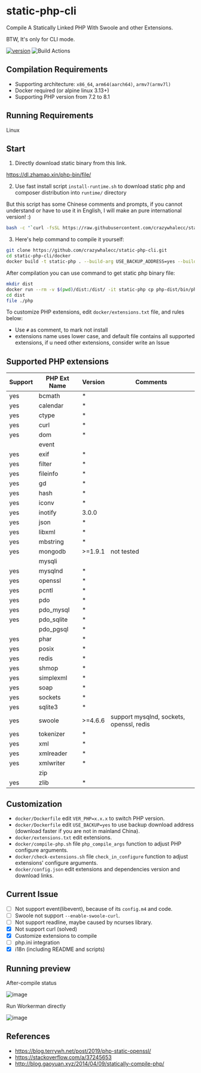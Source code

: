 # static-php-cli
Compile A Statically Linked PHP With Swoole and other Extensions. 

BTW, It's only for CLI mode.

[![version](https://img.shields.io/badge/version-1.4.2-green.svg)]()
![Build Actions](https://github.com/crazywhalecc/static-php-cli/actions/workflows/build-php.yml/badge.svg)

## Compilation Requirements
- Supporting architecture: `x86_64`, `arm64(aarch64)`, `armv7(armv7l)` 
- Docker required (or alpine linux 3.13+)
- Supporting PHP version from 7.2 to 8.1

## Running Requirements
Linux

## Start
1. Directly download static binary from this link.

<https://dl.zhamao.xin/php-bin/file/>

2. Use fast install script `install-runtime.sh` to download static php and composer distribution into `runtime/` directory

But this script has some Chinese comments and prompts, if you cannot understand or have to use it in English, I will make an pure international version! :)

```bash
bash -c "`curl -fsSL https://raw.githubusercontent.com/crazywhalecc/static-php-cli/master/install-runtime.sh`"
```

3. Here's help command to compile it yourself:

```bash
git clone https://github.com/crazywhalecc/static-php-cli.git
cd static-php-cli/docker
docker build -t static-php . --build-arg USE_BACKUP_ADDRESS=yes --build-arg COMPILE_PHP_VERSION=7.4.28
```

After compilation you can use command to get static php binary file:
```bash
mkdir dist
docker run --rm -v $(pwd)/dist:/dist/ -it static-php cp php-dist/bin/php /dist/
cd dist
file ./php
```

To customize PHP extensions, edit `docker/extensions.txt` file, and rules below:
- Use `#` as comment, to mark not install
- extensions name uses lower case, and default file contains all supported extensions, if u need other extensions, consider write an Issue

## Supported PHP extensions
| Support | PHP Ext Name | Version | Comments                                 |
| ------- | ------------ | ------- | ---------------------------------------- |
| yes     | bcmath       | *       |                                          |
| yes     | calendar     | *       |                                          |
| yes     | ctype        | *       |                                          |
| yes     | curl         | *       |                                          |
| yes     | dom          | *       |                                          |
|         | event        |         |                                          |
| yes     | exif         | *       |                                          |
| yes     | filter       | *       |                                          |
| yes     | fileinfo     | *       |                                          |
| yes     | gd           | *       |                                          |
| yes     | hash         | *       |                                          |
| yes     | iconv        | *       |                                          |
| yes     | inotify      | 3.0.0   |                                          |
| yes     | json         | *       |                                          |
| yes     | libxml       | *       |                                          |
| yes     | mbstring     | *       |                                          |
| yes     | mongodb      | >=1.9.1 | not tested                               |
|         | mysqli       |         |                                          |
| yes     | mysqlnd      | *       |                                          |
| yes     | openssl      | *       |                                          |
| yes     | pcntl        | *       |                                          |
| yes     | pdo          | *       |                                          |
| yes     | pdo_mysql    | *       |                                          |
| yes     | pdo_sqlite   | *       |                                          |
|         | pdo_pgsql    | *       |                                          |
| yes     | phar         | *       |                                          |
| yes     | posix        | *       |                                          |
| yes     | redis        | *       |                                          |
| yes     | shmop        | *       |                                          |
| yes     | simplexml    | *       |                                          |
| yes     | soap         | *       |                                          |
| yes     | sockets      | *       |                                          |
| yes     | sqlite3      | *       |                                          |
| yes     | swoole       | >=4.6.6 | support mysqlnd, sockets, openssl, redis |
| yes     | tokenizer    | *       |                                          |
| yes     | xml          | *       |                                          |
| yes     | xmlreader    | *       |                                          |
| yes     | xmlwriter    | *       |                                          |
|         | zip          |         |                                          |
| yes     | zlib         | *       |                                          |

## Customization
- `docker/Dockerfile` edit `VER_PHP=x.x.x` to switch PHP version.
- `docker/Dockerfile` edit `USE_BACKUP=yes` to use backup download address (download faster if you are not in mainland China).
- `docker/extensions.txt` edit extensions.
- `docker/compile-php.sh` file `php_compile_args` function to adjust PHP configure arguments.
- `docker/check-extensions.sh` file `check_in_configure` function to adjust extensions' configure arguments.
- `docker/config.json` edit extensions and dependencies version and download links.

## Current Issue
- [ ] Not support event(libevent), because of its `config.m4` and code.
- [ ] Swoole not support `--enable-swoole-curl`.
- [ ] Not support readline, maybe caused by ncurses library.
- [X] Not support curl (solved)
- [X] Customize extensions to compile
- [ ] php.ini integration
- [X] i18n (including README and scripts)

## Running preview
After-compile status

![image](https://user-images.githubusercontent.com/20330940/120911319-219b3000-c6b9-11eb-82d1-b4309cfca8b3.png)

Run Workerman directly

![image](https://user-images.githubusercontent.com/20330940/120911301-f7e20900-c6b8-11eb-99eb-ebc84ab95df0.png)

## References
- <https://blog.terrywh.net/post/2019/php-static-openssl/>
- <https://stackoverflow.com/a/37245653>
- <http://blog.gaoyuan.xyz/2014/04/09/statically-compile-php/>
